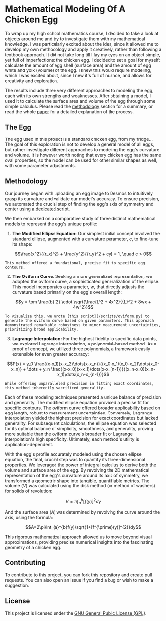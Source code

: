 # Mathematical Modeling Of A Chicken Egg

To wrap up my high school mathematics course, I decided to take a look at objects around me and try to investigate them with my mathematical knowledge. I was particularly excited about the idea, since it allowed me to develop my own methodology and apply it creatively, rather than following a textbook approach. It did not take long till I lay my eyes on an object simple, yet full of imperfections: the chicken egg. I decided to set a goal for myself: calculate the amount of egg shell (surface area) and the amount of egg white and yolk (volume) of the egg. I knew this would require modeling, which I was excited about, since I new it's full of nuance, and allows for creativity and exploration.

The results include three very different approaches to modeling the egg, each with its own strengths and weaknesses. After obtaining a model, I used it to calculate the surface area and volume of the egg through some simple calculus. Please read the [methodology](#methodology) section for a summary, or read the whole [paper](/paper/IB-MATH-IA-2022.pdf) for a detailed explanation of the process.

## The Egg

The egg used in this project is a standard chicken egg, from my fridge... The goal of this exploration is not to develop a general model of all eggs, but rather investigate different approaches to modeling the egg's curvature and volume. It is however worth noting that every chicken egg has the same oval properties, so the model can be used for other similar shapes as well, with some parameter adjustments.

## Methodology

Our journey began with uploading an egg image to Desmos to intuitively grasp its curvature and validate our model's accuracy. To ensure precision, we automated the crucial step of finding the egg's axis of symmetry and center using [a dedicated script](/scripts/axis.py).

We then embarked on a comparative study of three distinct mathematical models to represent the egg's unique profile:

1.  **The Modified Ellipse Equation:** Our simplest initial concept involved the standard ellipse, augmented with a curvature parameter, $c$, to fine-tune its shape:

$$\frac{x^2}{{r_x}^2} + \frac{y^2}{{r_y}^2 + cy} = 1, \quad c > 0$$

    This method offered a foundational, precise fit to specific egg contours.

2.  **The Oviform Curve:** Seeking a more generalized representation, we adopted the oviform curve, a sophisticated generalization of the ellipse. This model incorporates a parameter, $w$, that directly adjusts the curvature based primarily on the egg's overall length:

$$y = \pm \frac{b}{2} \cdot \sqrt{\frac{L^2 + 4x^2}{{L}^2 + 8wx + 4w^2}}$$

    To visualize this, we wrote [this script](/scripts/oviform.py) to generate the oviform curve based on given parameters. This approach demonstrated remarkable robustness to minor measurement uncertainties, prioritizing broad applicability.

3.  **Lagrange Interpolation:** For the highest fidelity to specific data points, we explored Lagrange interpolation, a polynomial-based method. As a proof of concept, we utilized three polynomials, a framework easily extensible for even greater accuracy:

$$P(x) = y_0 \frac{(x-x_1)(x-x_2)\dots(x-x_n)}{(x_0-x_1)(x_0-x_2)\dots(x_0-x_n)} + \dots + y_n \frac{(x-x_0)(x-x_1)\dots(x-x_{n-1})}{(x_n-x_0)(x_n-x_1)\dots(x_n-x_{n-1})}$$

    While offering unparalleled precision in fitting exact coordinates, this method inherently sacrificed generality.

Each of these modeling techniques presented a unique balance of precision and generality. The modified ellipse equation provided a precise fit for specific contours. The oviform curve offered broader applicability based on egg length, robust to measurement uncertainties. Conversely, Lagrange interpolation yielded the highest precision for exact coordinates but lacked generality. For subsequent calculations, the ellipse equation was selected for its optimal balance of simplicity, smoothness, and generality, proving more suitable than the oviform curve's broader fit or Lagrange interpolation's high specificity. Ultimately, each method's utility is application-dependent.

With the egg's profile accurately modeled using the chosen ellipse equation, the final, crucial step was to quantify its three-dimensional properties. We leveraged the power of integral calculus to derive both the volume and surface area of the egg. By revolving the 2D mathematical representation of the egg's curvature around its axis of symmetry, we transformed a geometric shape into tangible, quantifiable metrics. The volume ($V$) was calculated using the disk method (or method of washers) for solids of revolution:

$$V=\pi\int_{a}^{b}[f(y)]^{2}dy$$

And the surface area ($A$) was determined by revolving the curve around the axis, using the formula:

$$A=2\pi\int_{a}^{b}f(y)\sqrt{1+[f^{\prime}(y)]^{2}}dy$$

This rigorous mathematical approach allowed us to move beyond visual approximations, providing precise numerical insights into the fascinating geometry of a chicken egg.


## Contributing

To contribute to this project, you can fork this repository and create pull requests. You can also open an issue if you find a bug or wish to make a suggestion.

## License

This project is licensed under the [GNU General Public License (GPL)](LICENSE).